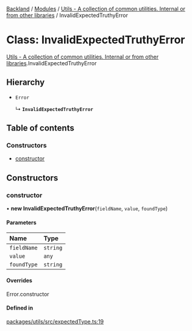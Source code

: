 [Backland](../README.md) / [Modules](../modules.md) / [Utils - A collection of common utilities. Internal or from other libraries](../modules/Utils___A_collection_of_common_utilities__Internal_or_from_other_libraries.md) / InvalidExpectedTruthyError

# Class: InvalidExpectedTruthyError

[Utils - A collection of common utilities. Internal or from other libraries](../modules/Utils___A_collection_of_common_utilities__Internal_or_from_other_libraries.md).InvalidExpectedTruthyError

## Hierarchy

- `Error`

  ↳ **`InvalidExpectedTruthyError`**

## Table of contents

### Constructors

- [constructor](Utils___A_collection_of_common_utilities__Internal_or_from_other_libraries.InvalidExpectedTruthyError.md#constructor)

## Constructors

### constructor

• **new InvalidExpectedTruthyError**(`fieldName`, `value`, `foundType`)

#### Parameters

| Name | Type |
| :------ | :------ |
| `fieldName` | `string` |
| `value` | `any` |
| `foundType` | `string` |

#### Overrides

Error.constructor

#### Defined in

[packages/utils/src/expectedType.ts:19](https://github.com/antoniopresto/darch/blob/c5cd1c8/packages/utils/src/expectedType.ts#L19)
